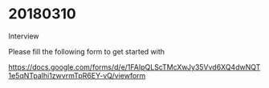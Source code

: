 # 20180310
Interview

Please fill the following form to get started with

https://docs.google.com/forms/d/e/1FAIpQLScTMcXwJy35Vvd6XQ4dwNQT1e5qNTpalhi1zwvrmTpR6EY-vQ/viewform
